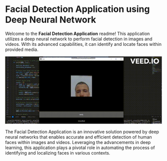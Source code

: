 # Facial Detection Application using Deep Neural Network

Welcome to the **Facial Detection Application** readme! This application utilizes a deep neural network to perform facial detection in images and videos. With its advanced capabilities, it can identify and locate faces within provided media.

![Facial Detection Demo](project.gif)

 The Facial Detection Application is an innovative solution powered by deep neural networks that enables accurate and efficient detection of human faces within images and videos. Leveraging the advancements in deep learning, this application plays a pivotal role in automating the process of identifying and localizing faces in various contexts.
